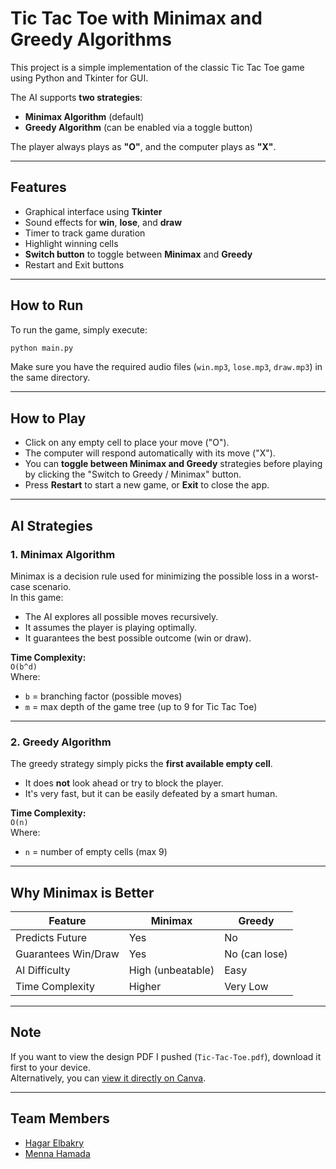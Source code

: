 # Tic Tac Toe with Minimax and Greedy Algorithms

This project is a simple implementation of the classic Tic Tac Toe game using Python and Tkinter for GUI.

The AI supports **two strategies**:
- **Minimax Algorithm** (default)
- **Greedy Algorithm** (can be enabled via a toggle button)

The player always plays as **"O"**, and the computer plays as **"X"**.

---

## Features

- Graphical interface using **Tkinter**
- Sound effects for **win**, **lose**, and **draw**
- Timer to track game duration
- Highlight winning cells
- **Switch button** to toggle between **Minimax** and **Greedy**
- Restart and Exit buttons

---

## How to Run

To run the game, simply execute:

```bash
python main.py
```

Make sure you have the required audio files (`win.mp3`, `lose.mp3`, `draw.mp3`) in the same directory.

---

## How to Play

- Click on any empty cell to place your move ("O").
- The computer will respond automatically with its move ("X").
- You can **toggle between Minimax and Greedy** strategies before playing by clicking the "Switch to Greedy / Minimax" button.
- Press **Restart** to start a new game, or **Exit** to close the app.

---

## AI Strategies

### 1. Minimax Algorithm

Minimax is a decision rule used for minimizing the possible loss in a worst-case scenario.  
In this game:
- The AI explores all possible moves recursively.
- It assumes the player is playing optimally.
- It guarantees the best possible outcome (win or draw).

**Time Complexity:**  
`O(b^d)`  
Where:
- `b` = branching factor (possible moves)
- `m` = max depth of the game tree (up to 9 for Tic Tac Toe)

---

### 2. Greedy Algorithm

The greedy strategy simply picks the **first available empty cell**.  
- It does **not** look ahead or try to block the player.
- It's very fast, but it can be easily defeated by a smart human.

**Time Complexity:**  
`O(n)`  
Where:
- `n` = number of empty cells (max 9)

---

## Why Minimax is Better

| Feature            | Minimax           | Greedy             |
|--------------------|-------------------|--------------------|
| Predicts Future    | Yes               | No                 |
| Guarantees Win/Draw| Yes               | No (can lose)      |
| AI Difficulty      | High (unbeatable) | Easy               |
| Time Complexity    | Higher            | Very Low           |

---

## Note
If you want to view the design PDF I pushed (`Tic-Tac-Toe.pdf`), download it first to your device.  
Alternatively, you can [view it directly on Canva](https://www.canva.com/design/DAGlox5a5T0/ZiXOye7cXr4q4bKcSlZJ6A/edit?utm_content=DAGlox5a5T0&utm_campaign=designshare&utm_medium=link2&utm_source=sharebutton).

---
## Team Members
- [Hagar Elbakry](https://github.com/Hagar-Elbakry)
- [Menna Hamada](https://github.com/MennaHamadaElsba3i)